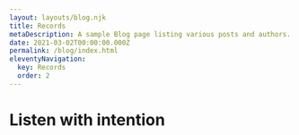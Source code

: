 ```yaml
---
layout: layouts/blog.njk
title: Records
metaDescription: A sample Blog page listing various posts and authors.
date: 2021-03-02T00:00:00.000Z
permalink: /blog/index.html
eleventyNavigation:
  key: Records
  order: 2
---
```

# Listen with intention